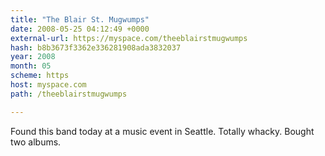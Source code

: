 ```yaml
---
title: "The Blair St. Mugwumps"
date: 2008-05-25 04:12:49 +0000
external-url: https://myspace.com/theeblairstmugwumps
hash: b8b3673f3362e336281908ada3832037
year: 2008
month: 05
scheme: https
host: myspace.com
path: /theeblairstmugwumps

---
```


Found this band today at a music event in Seattle. Totally whacky. Bought two albums.
